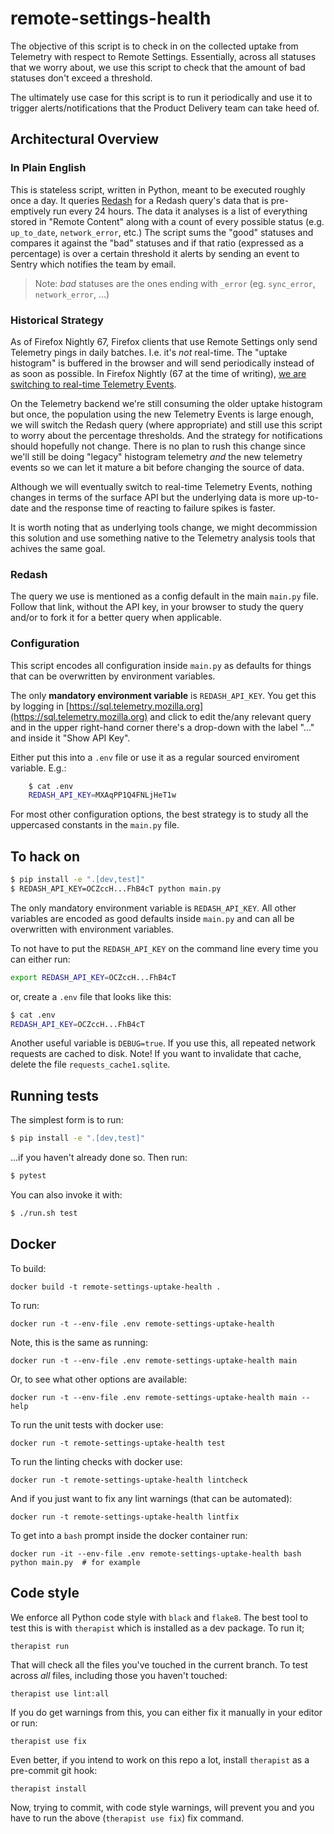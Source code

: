 # remote-settings-health

The objective of this script is to check in on the collected uptake from Telemetry
with respect to Remote Settings. Essentially, across all statuses that we worry
about, we use this script to check that the amount of bad statuses don't exceed
a threshold.

The ultimately use case for this script is to run it periodically and use it to
trigger alerts/notifications that the Product Delivery team can take heed of.

## Architectural Overview

### In Plain English

This is stateless script, written in Python, meant to be executed roughly once a day.
It queries [Redash](https://sql.telemetry.mozilla.org) for
a Redash query's data that is pre-emptively run every 24 hours.
The data it analyses is a
list of everything stored in "Remote Content" along with a count of
every possible status (e.g. `up_to_date`, `network_error`, etc.)
The script sums the "good" statuses and compares it against the "bad" statuses and
if that ratio (expressed as a percentage) is over a certain threshold it alerts
by sending an event to Sentry which notifies the team by email.

> Note: *bad* statuses are the ones ending with ``_error`` (eg. ``sync_error``,
> ``network_error``, ...)

### Historical Strategy

As of Firefox Nightly 67, Firefox clients that use Remote Settings only
send Telemetry pings in daily batches.
I.e. it's _not_ real-time. The "uptake histogram" is buffered in
the browser and will send periodically instead of as soon as possible. In Firefox
Nightly (67 at the time of writing),
[we are switching to real-time Telemetry Events](https://bugzilla.mozilla.org/show_bug.cgi?id=1517469).

On the Telemetry backend we're still consuming the older uptake histogram but once,
the population using the new Telemetry Events is large enough,
we will switch the Redash query (where appropriate) and still use
this script to worry about the percentage thresholds.
And the strategy for notifications should hopefully not change. There is no plan
to rush this change since we'll still be doing "legacy" histogram telemetry
_and_ the new telemetry events so we can let it mature a bit before changing
the source of data.

Although we will eventually switch to real-time Telemetry Events, nothing changes in
terms of the surface API but the underlying data is more up-to-date and the response
time of reacting to failure spikes is faster.

It is worth noting that as underlying tools change, we might decommission this
solution and use something native to the Telemetry analysis tools that achives
the same goal.

### Redash

The query we use is mentioned as a config default in the main `main.py` file.
Follow that link, without the API key, in your browser to study the query and/or
to fork it for a better query when applicable.

### Configuration

This script encodes all configuration inside `main.py` as defaults for things
that can be overwritten by environment variables.

The only **mandatory environment variable** is `REDASH_API_KEY`. You get this
by logging in [https://sql.telemetry.mozilla.org](https://sql.telemetry.mozilla.org)
and click to edit the/any relevant query and in the upper right-hand corner there's a
drop-down with the label "..." and inside it "Show API Key".

Either put this into a `.env` file or use it as a regular sourced enviroment variable.
E.g.:

```bash
    $ cat .env
    REDASH_API_KEY=MXAqPP1Q4FNLjHeT1w
```

For most other configuration options, the best strategy is to study all the
uppercased constants in the `main.py` file.

## To hack on

```bash
$ pip install -e ".[dev,test]"
$ REDASH_API_KEY=OCZccH...FhB4cT python main.py
```

The only mandatory environment variable is `REDASH_API_KEY`. All other variables
are encoded as good defaults inside `main.py` and can all be overwritten with
environment variables.

To not have to put the `REDASH_API_KEY` on the command line every time you can either
run:

```bash
export REDASH_API_KEY=OCZccH...FhB4cT
```

or, create a `.env` file that looks like this:

```bash
$ cat .env
REDASH_API_KEY=OCZccH...FhB4cT
```

Another useful variable is `DEBUG=true`. If you use this, all repeated network
requests are cached to disk. Note! If you want to invalidate that cache, delete
the file `requests_cache1.sqlite`.

## Running tests

The simplest form is to run:

```bash
$ pip install -e ".[dev,test]"
```

...if you haven't already done so. Then run:

```bash
$ pytest
```

You can also invoke it with:

```bash
$ ./run.sh test
```

## Docker

To build:

    docker build -t remote-settings-uptake-health .

To run:

    docker run -t --env-file .env remote-settings-uptake-health

Note, this is the same as running:

    docker run -t --env-file .env remote-settings-uptake-health main

Or, to see what other options are available:

    docker run -t --env-file .env remote-settings-uptake-health main --help

To run the unit tests with docker use:

    docker run -t remote-settings-uptake-health test

To run the linting checks with docker use:

    docker run -t remote-settings-uptake-health lintcheck

And if you just want to fix any lint warnings (that can be automated):

    docker run -t remote-settings-uptake-health lintfix

To get into a `bash` prompt inside the docker container run:

    docker run -it --env-file .env remote-settings-uptake-health bash
    python main.py  # for example

## Code style

We enforce all Python code style with `black` and `flake8`. The best tool to test this is with `therapist` which is installed as a dev package. To run it;

    therapist run

That will check all the files you've touched in the current branch.
To test across _all_ files, including those you haven't touched:

    therapist use lint:all

If you do get warnings from this, you can either fix it manually
in your editor or run:

    therapist use fix

Even better, if you intend to work on this repo a lot, install `therapist` as a pre-commit git hook:

    therapist install

Now, trying to commit, with code style warnings, will prevent you and
you have to run the above (`therapist use fix`) fix command.
